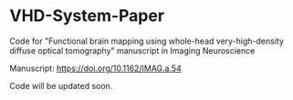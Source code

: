 # VHD-System-Paper
Code for "Functional brain mapping using whole-head very-high-density diffuse optical tomography" manuscript in Imaging Neuroscience

Manuscript: https://doi.org/10.1162/IMAG.a.54

Code will be updated soon. 
